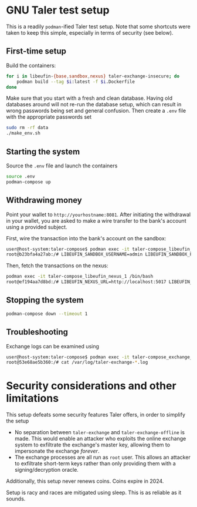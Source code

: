 # GNU Taler test setup

This is a readily `podman`-ified Taler test setup. Note that some shortcuts were taken to keep this
simple, especially in terms of security (see below).

## First-time setup

Build the containers:

```bash
for i in libeufin-{base,sandbox,nexus} taler-exchange-insecure; do
	podman build --tag $i:latest -f $i.Dockerfile
done
```

Make sure that you start with a fresh and clean database. Having old databases around
will not re-run the database setup, which can result in wrong passwords being set and
general confusion. Then create a `.env` file with the appropriate passwords set

```bash
sudo rm -rf data
./make_env.sh
```

## Starting the system

Source the `.env` file and launch the containers

```bash
source .env
podman-compose up
```

## Withdrawing money

Point your wallet to `http://yourhostname:8081`.
After initiating the withdrawal in your wallet, you are asked to make a wire transfer to
the bank's account using a provided subject.

First, wire the transaction into the bank's account on the sandbox:

```bash
user@host-system:taler-compose$ podman exec -it taler-compose_libeufin_sandbox_1 /bin/bash
root@b23bfa4a27ab:/# LIBEUFIN_SANDBOX_USERNAME=admin LIBEUFIN_SANDBOX_PASSWORD=$LIBEUFIN_SANDBOX_ADMIN_PASSWORD LIBEUFIN_SANDBOX_URL=http://localhost:5016 libeufin-cli sandbox bankaccount simulate-incoming-transaction jrluser --debtor-iban DE123456 --debtor-bic SANDBOXX --debtor-name Fnord --amount MANA:5 --subject 'Taler Withdrawal PKAWS7YEG367744F9B8B7CKTC5KFPS7YH6RMD0NY52TV9TVCED6G'
```

Then, fetch the transactions on the nexus:

```bash
podman exec -it taler-compose_libeufin_nexus_1 /bin/bash
root@ef194aa7d8bd:/# LIBEUFIN_NEXUS_URL=http://localhost:5017 LIBEUFIN_NEXUS_USERNAME=admin LIBEUFIN_NEXUS_PASSWORD=$ADMIN_PASSWORD  libeufin-cli accounts fetch-transactions nickname
```

## Stopping the system

```bash
podman-compose down --timeout 1
```

## Troubleshooting

Exchange logs can be examined using

```bash
user@host-system:taler-compose$ podman exec -it taler-compose_exchange_1 /bin/bash
root@53e68ae5b360:/# cat /var/log/taler-exchange-*.log
```

# Security considerations and other limitations

This setup defeats some security features Taler offers, in order to simplify the setup

- No separation between `taler-exchange` and `taler-exchange-offline` is made. This would enable an
  attacker who exploits the online exchange system to exfiltrate the exchange's master key, allowing
  them to impersonate the exchange *forever*.
- The exchange processes are all run as `root` user. This allows an attacker to exfiltrate short-term
  keys rather than only providing them with a signing/decryption oracle.

Additionally, this setup never renews coins. Coins expire in 2024.

Setup is racy and races are mitigated using sleep. This is as reliable as it sounds.
